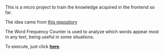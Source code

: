 This is a micro project to train the knowledge acquired in the frontend so far.

The idea came from [this repository](https://github.com/florinpop17/app-ideas)

The Word Frequency Counter is used to analyze which words appear most in any text, being useful in some situations.

To execute, just click [**here**](https://codepen.io/lucianerick/project/editor/ApngLb).
